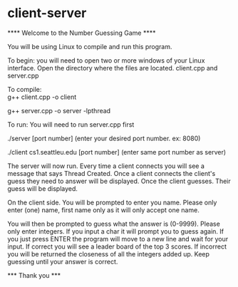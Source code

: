 # client-server

**** Welcome to the Number Guessing Game ****

You will be using Linux to compile and run this program.

To begin: you will need to open two or more windows of your Linux interface.
Open the directory where the files are located. client.cpp and server.cpp

To compile: 
<br />
g++ client.cpp -o client 

g++ server.cpp -o server -lpthread

To run:
You will need to run server.cpp first

./server [port number] (enter your desired port number. ex: 8080)

./client cs1.seattleu.edu [port number] (enter same port number as server)

The server will now run. Every time a client connects you will see a message that says
Thread Created. Once a client connects the client's guess they need to answer will be
displayed. Once the client guesses. Their guess will be displayed.

On the client side. You will be prompted to enter you name. Please only enter (one) name,
first name only as it will only accept one name. 

You will then be prompted to guess what the answer is (0-9999). Please only enter 
integers. If you input a char it will prompt you to guess again. If you just press ENTER
the program will move to a new line and wait for your input.  If correct you will see a 
leader board of the top 3 scores. If incorrect you will be returned the closeness of all
the integers added up. Keep guessing until your answer is correct. 

*** Thank you ***
